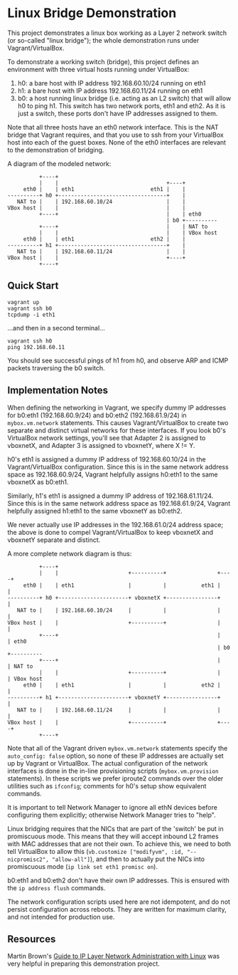 # Linux Bridge Demonstration

This project demonstrates a linux box working as a Layer 2 network switch (or so-called "linux bridge"); the whole demonstration runs under Vagrant/VirtualBox.

To demonstrate a working switch (bridge), this project defines an environment with three virtual hosts running under VirtualBox:

1. h0: a bare host with IP address 192.168.60.10/24 running on eth1
2. h1: a bare host with IP address 192.168.60.11/24 running on eth1
3. b0: a host running linux bridge (i.e. acting as an L2 switch) that will allow h0 to ping h1. This switch has two network ports, eth1 and eth2. As it is just a switch, these ports don't have IP addresses assigned to them.

Note that all three hosts have an eth0 network interface. This is the NAT bridge that Vagrant requires, and that you use to ssh from your VirtualBox host into each of the guest boxes. None of the eth0 interfaces are relevant to the demonstration of bridging.

A diagram of the modeled network:

~~~
          +----+
          |    |                                  +----+
     eth0 |    | eth1                        eth1 |    |
----------+ h0 +----------------------------------+    |
   NAT to |    | 192.168.60.10/24                 |    |
VBox host |    |                                  |    |
          +----+                                  |    | eth0
                                                  | b0 +----------
          +----+                                  |    | NAT to
          |    |                                  |    | VBox host
     eth0 |    | eth1                        eth2 |    |
----------+ h1 +----------------------------------+    |
   NAT to |    | 192.168.60.11/24                 |    |
VBox host |    |                                  +----+
          +----+
~~~

## Quick Start

```
vagrant up
vagrant ssh b0
tcpdump -i eth1
```

...and then in a second terminal...

```
vagrant ssh h0
ping 192.168.60.11
```

You should see successful pings of h1 from h0, and observe ARP and ICMP packets traversing the b0 switch.

## Implementation Notes

When defining the networking in Vagrant, we specify dummy IP addresses for b0:eth1 (192.168.60.9/24) and b0:eth2 (192.168.61.9/24) in `mybox.vm.network` statements.
This causes Vagrant/VirtualBox to create two separate and distinct virtual networks for these interfaces.
If you look b0's VirtualBox network settings, you'll see that Adapter 2 is assigned to vboxnetX, and Adapter 3 is assigned to vboxnetY, where X != Y.

h0's eth1 is assigned a dummy IP address of 192.168.60.10/24 in the Vagrant/VirtualBox configuration.
Since this is in the same network address space as 192.168.60.9/24, Vagrant helpfully assigns h0:eth1 to the same vboxnetX as b0:eth1.

Similarly, h1's eth1 is assigned a dummy IP address of 192.168.61.11/24.
Since this is in the same network address space as 192.168.61.9/24, Vagrant helpfully assigned h1:eth1 to the same vboxnetY as b0:eth2.

We never actually use IP addresses in the 192.168.61.0/24 address space; the above is done to compel Vagrant/VirtualBox to keep vboxnetX and vboxnetY separate and distinct.

A more complete network diagram is thus:

~~~
          +----+
          |    |                      +----------+                +----+
     eth0 |    | eth1                 |          |           eth1 |    |
----------+ h0 +----------------------+ vboxnetX +----------------+    |
   NAT to |    | 192.168.60.10/24     |          |                |    |
VBox host |    |                      +----------+                |    |
          +----+                                                  |    | eth0
                                                                  | b0 +----------
          +----+                                                  |    | NAT to
          |    |                      +----------+                |    | VBox host
     eth0 |    | eth1                 |          |           eth2 |    |
----------+ h1 +----------------------+ vboxnetY +----------------+    |
   NAT to |    | 192.168.60.11/24     |          |                |    |
VBox host |    |                      +----------+                +----+
          +----+
~~~

Note that all of the Vagrant driven `mybox.vm.network` statements specify the `auto_config: false` option, so none of these IP addresses are actually set up by Vagrant or VirtualBox.
The actual configuration of the network interfaces is done in the in-line provisioning scripts (`mybox.vm.provision` statements).
In these scripts we prefer iproute2 commands over the older utilities such as `ifconfig`; comments for h0's setup show equivalent commands.

It is important to tell Network Manager to ignore all ethN devices before configuring them explicitly; otherwise Network Manager tries to "help".

Linux bridging requires that the NICs that are part of the 'switch' be put in promiscuous mode. This means that they will accept inbound L2 frames with MAC addresses that are not their own.
To achieve this, we need to both tell VirtualBox to allow this (`vb.customize ["modifyvm", :id, "--nicpromisc2", "allow-all"]`), and then to actually put the NICs into promiscuous mode (`ip link set eth1 promisc on`).

b0:eth1 and b0:eth2 don't have their own IP addresses. This is ensured with the `ip address flush` commands.

The network configuration scripts used here are not idempotent, and do not persist configuration across reboots.
They are written for maximum clarity, and not intended for production use.

## Resources

Martin Brown's [Guide to IP Layer Network Administration with Linux](http://linux-ip.net/html/index.html) was very helpful in preparing this demonstration project.
